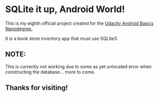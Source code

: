 # SQLite it up, Android World!

This is my eighth official project created for the
[Udacity Android Basics Nanodegree.](https://www.udacity.com/course/android-basics-nanodegree-by-google--nd803 "Udacity Android Basics ND")

It is a book store inventory app that must use SQLite3.

## NOTE:
This is currently not working due to some as yet unlocated error when constructing the database... more to come.

## Thanks for visiting!
